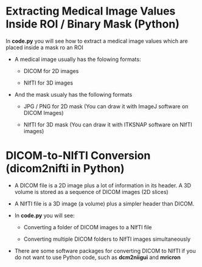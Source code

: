 # Extracting Medical Image Values Inside ROI / Binary Mask (Python) 

In **code.py** you will see how to extract a medical image values which are placed inside a mask ro an ROI

- A medical image usually has the folowing formats:

  - DICOM for 2D images
  
  - NIfTI for 3D images

- And the mask usualy has the following formats

  - JPG / PNG for 2D mask (You can draw it with ImageJ software on DICOM Images)

  - NIfTI for 3D mask (You can draw it with ITKSNAP software on NIfTI images)



# DICOM-to-NIfTI Conversion (dicom2nifti in Python)

- A DICOM file is a 2D image plus a lot of information in its header. A 3D volume is stored as a sequence of DICOM images (2D slices)

- A NIfTI file is a 3D image (a volume) plus a simpler header than DICOM.

- In **code.py** you will see:

     - Converting a folder of DICOM images to a NIfTI file

     - Converting multiple DICOM folders to NIfTI images simultaneously
     
- There are some software packages for converting DICOM to NIfTI if you do not want to use Python code, such as **dcm2niigui** and **mricron**


